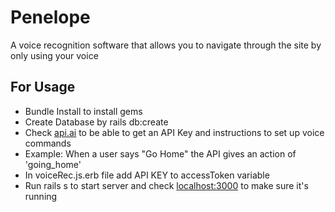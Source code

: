 # Penelope

A voice recognition software that allows you to navigate through the site by only using your voice

## For Usage

- Bundle Install to install gems
- Create Database by rails db:create
- Check [api.ai](https://api.ai/) to be able to get an API Key and instructions to set up voice commands
- Example: When a user says "Go Home" the API gives an action of 'going_home'
- In voiceRec.js.erb file add API KEY to accessToken variable
- Run rails s to start server and check [localhost:3000](http://localhost:3000) to make sure it's running
